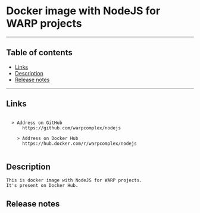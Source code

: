 # Docker image with NodeJS for WARP projects
---
## Table of contents

  - [Links](#link1)
  - [Description](#link2)
  - [Release notes](#link100)

---

## Links <a id="link1"></a>
```

  > Address on GitHub
      https://github.com/warpcomplex/nodejs

	> Address on Docker Hub
      https://hub.docker.com/r/warpcomplex/nodejs
			
```
## Description <a id="link2"></a>
```
This is docker image with NodeJS for WARP projects.
It's present on Docker Hub.

```
## Release notes <a id="link100"></a>
```

  

```